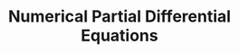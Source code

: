 ---
title: Numerical Partial Differential Equations
course-acronym: npde
year: 5
semester: 2
archived: false
---
